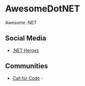 # AwesomeDotNET
Awesome .NET

## Social Media
* [.NET Heroes](https://www.facebook.com/dotnetheroes)

## Communities
* [Call for Code](https://callforcode.org) - 
